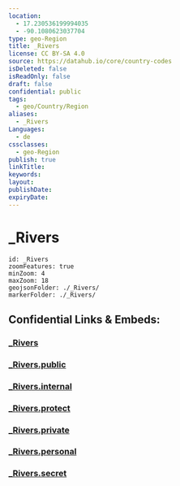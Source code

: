```yaml
---
location:
  - 17.230536199994035
  - -90.1080623037704
type: geo-Region
title: _Rivers
license: CC BY-SA 4.0
source: https://datahub.io/core/country-codes
isDeleted: false
isReadOnly: false
draft: false
confidential: public
tags:
  - geo/Country/Region
aliases:
  - _Rivers
Languages:
  - de
cssclasses:
  - geo-Region
publish: true
linkTitle:
keywords:
layout:
publishDate:
expiryDate:
---
```


# _Rivers

```leaflet
id: _Rivers
zoomFeatures: true 
minZoom: 4 
maxZoom: 18
geojsonFolder: ./_Rivers/
markerFolder: ./_Rivers/
```


## Confidential Links & Embeds: 

### [_Rivers](/_Standards/Earth/Continent/America~Central/Guatemala/Departments~Guatemala/Petén/_Rivers.md) 

### [_Rivers.public](/_public/Earth/Continent/America~Central/Guatemala/Departments~Guatemala/Petén/_Rivers.public.md) 

### [_Rivers.internal](/_internal/Earth/Continent/America~Central/Guatemala/Departments~Guatemala/Petén/_Rivers.internal.md) 

### [_Rivers.protect](/_protect/Earth/Continent/America~Central/Guatemala/Departments~Guatemala/Petén/_Rivers.protect.md) 

### [_Rivers.private](/_private/Earth/Continent/America~Central/Guatemala/Departments~Guatemala/Petén/_Rivers.private.md) 

### [_Rivers.personal](/_personal/Earth/Continent/America~Central/Guatemala/Departments~Guatemala/Petén/_Rivers.personal.md) 

### [_Rivers.secret](/_secret/Earth/Continent/America~Central/Guatemala/Departments~Guatemala/Petén/_Rivers.secret.md)

